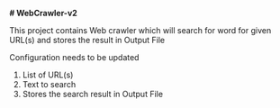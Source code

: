**# WebCrawler-v2**

This project contains Web crawler which will search for word for given URL(s) and stores the result in Output File

Configuration needs to be updated 

1. List of URL(s)
2. Text to search
3. Stores the search result in Output File


